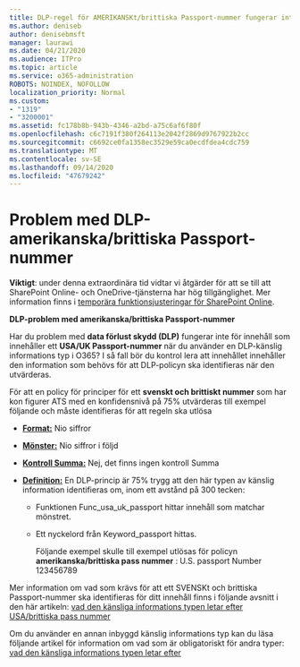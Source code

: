 ```yaml
---
title: DLP-regel för AMERIKANSKt/brittiska Passport-nummer fungerar inte
ms.author: deniseb
author: denisebmsft
manager: laurawi
ms.date: 04/21/2020
ms.audience: ITPro
ms.topic: article
ms.service: o365-administration
ROBOTS: NOINDEX, NOFOLLOW
localization_priority: Normal
ms.custom:
- "1319"
- "3200001"
ms.assetid: fc178b8b-943b-4346-a2bd-a75c6af6f80f
ms.openlocfilehash: c6c7191f380f264113e2042f2869d9767922b2cc
ms.sourcegitcommit: c6692ce0fa1358ec3529e59ca0ecdfdea4cdc759
ms.translationtype: MT
ms.contentlocale: sv-SE
ms.lasthandoff: 09/14/2020
ms.locfileid: "47679242"
---
```

# <a name="problems-with-dlp---usuk-passport-numbers"></a>Problem med DLP-amerikanska/brittiska Passport-nummer

**Viktigt**: under denna extraordinära tid vidtar vi åtgärder för att se till att SharePoint Online- och OneDrive-tjänsterna har hög tillgänglighet. Mer information finns i [temporära funktionsjusteringar för SharePoint Online](https://aka.ms/ODSPAdjustments).

**DLP-problem med amerikanska/brittiska Passport-nummer**

Har du problem med **data förlust skydd (DLP)** fungerar inte för innehåll som innehåller ett **USA/UK Passport-nummer** när du använder en DLP-känslig informations typ i O365? I så fall bör du kontrol lera att innehållet innehåller den information som behövs för att DLP-policyn ska identifieras när den utvärderas.
  
För att en policy för principer för ett **svenskt och brittiskt nummer** som har kon figurer ATS med en konfidensnivå på 75% utvärderas till exempel följande och måste identifieras för att regeln ska utlösa
  
- **[Format:](https://docs.microsoft.com/microsoft-365/compliance/sensitive-information-type-entity-definitions#format-77)** Nio siffror

- **[Mönster:](https://docs.microsoft.com/microsoft-365/compliance/sensitive-information-type-entity-definitions#pattern-77)** Nio siffror i följd

- **[Kontroll Summa:](https://docs.microsoft.com/microsoft-365/compliance/sensitive-information-type-entity-definitions#checksum-76)** Nej, det finns ingen kontroll Summa

- **[Definition:](https://docs.microsoft.com/microsoft-365/compliance/sensitive-information-type-entity-definitions#definition-77)** En DLP-princip är 75% trygg att den här typen av känslig information identifieras om, inom ett avstånd på 300 tecken:

  - Funktionen Func_usa_uk_passport hittar innehåll som matchar mönstret.

  - Ett nyckelord från Keyword_passport hittas.

    Följande exempel skulle till exempel utlösas för policyn **amerikanska/brittiska pass nummer** : U.S. passport Number 123456789

Mer information om vad som krävs för att ett SVENSKt och brittiska Passport-nummer ska identifieras för ditt innehåll finns i följande avsnitt i den här artikeln: [vad den känsliga informations typen letar efter USA/brittiska pass nummer](https://docs.microsoft.com/microsoft-365/compliance/sensitive-information-type-entity-definitions#us--uk-passport-number)
  
Om du använder en annan inbyggd känslig informations typ kan du läsa följande artikel för information om vad som är obligatoriskt för andra typer: [vad den känsliga informations typen letar efter](https://docs.microsoft.com/microsoft-365/compliance/sensitive-information-type-entity-definitions)
  